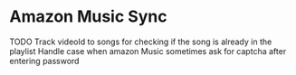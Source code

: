 # Amazon Music Sync
TODO
Track videoId to songs for checking if the song is already in the playlist
Handle case when amazon Music sometimes ask for captcha after entering password
